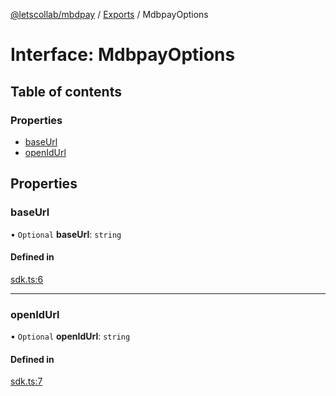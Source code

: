 [@letscollab/mbdpay](../README.md) / [Exports](../modules.md) / MdbpayOptions

# Interface: MdbpayOptions

## Table of contents

### Properties

- [baseUrl](MdbpayOptions.md#baseurl)
- [openIdUrl](MdbpayOptions.md#openidurl)

## Properties

### baseUrl

• `Optional` **baseUrl**: `string`

#### Defined in

[sdk.ts:6](https://github.com/deskbtm-letscollab/mbdpay/blob/b88957d/src/sdk.ts#L6)

---

### openIdUrl

• `Optional` **openIdUrl**: `string`

#### Defined in

[sdk.ts:7](https://github.com/deskbtm-letscollab/mbdpay/blob/b88957d/src/sdk.ts#L7)
